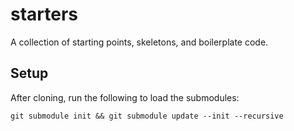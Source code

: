 starters
========

A collection of starting points, skeletons, and boilerplate code.

## Setup

After cloning, run the following to load the submodules:

    git submodule init && git submodule update --init --recursive

